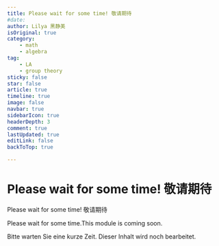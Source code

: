 ```yaml
---
title: Please wait for some time! 敬请期待
#date: 
author: Lilya 黑静美
isOriginal: true
category: 
    - math
    - algebra
tag:
    - LA
    - group theory
sticky: false
star: false
article: true
timeline: true
image: false
navbar: true
sidebarIcon: true
headerDepth: 3
comment: true
lastUpdated: true
editLink: false
backToTop: true

---
```


# Please wait for some time! 敬请期待



Please wait for some time! 敬请期待

Please wait for some time.This module is coming soon. 

Bitte warten Sie eine kurze Zeit. Dieser Inhalt wird noch bearbeitet.